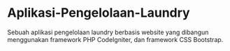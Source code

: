 # Aplikasi-Pengelolaan-Laundry
Sebuah aplikasi pengelolaan laundry berbasis website yang dibangun menggunakan framework PHP CodeIgniter, dan framework CSS Bootstrap.
